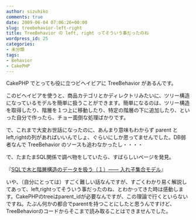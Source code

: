 ```yaml
---
author: sizuhiko
comments: true
date: 2009-06-04 07:06:26+00:00
slug: treebehavior-left-right
title: TreeBehavior の left, right ってそういう事だったのね
wordpress_id: 25
categories:
- 未分類
tags:
- Behavior
- CakePHP
---
```


<!-- more -->CakePHP でとっても役に立つビヘイビアに TreeBehavior があるんです。  

このビヘイビアを使うと、商品カテゴリとかディレクトリみたいに、ツリー構造になっているモデルを簡単に扱うことができます。簡単になるのは、ツリー構造を取得したり、階層を１つ上に移動したり、特定の階層の下に追加したり、といった自分で作ったら、チョー面倒な処理ばかりです。  

  

で、これまで大変お世話になったのに、あんまり意味もわからず parent と left,rightの列があればいいんでしょ、ぐらいにしか思ってませんでした。DB弱者なんで TreeBehavior のソースも追わなかったし・・・・  

で、たまたまSQL関係で調べ物をしていたら、すばらしいページを発見。  

  

『[SQLで木と階層構造のデータを扱う（１）―― 入れ子集合モデル](http://www.geocities.jp/mickindex/database/db_tree_ns.html)』
  

いや、（自分にとっては）すごく難しい話なんですが、すごくわかり易く解説してあって、left,rightってそういう事だったのね、とわかってきた時は感動します。CakePHPのtreeはparent_idが必要なんですが、この理論で行くといらないですね。たぶん何かの都合でparentを持つことにしたと思うんですけど、TreeBehaviorのコードからそこまで読み取ることはできませんでした。

